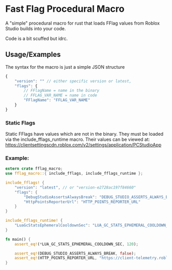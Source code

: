
# Fast Flag Procedural Macro

A "simple" procedural macro for rust that loads FFlag values from Roblox Studio builds into your code.

Code is a bit scuffed but idrc.

## Usage/Examples
The syntax for the macro is just a simple JSON structure
```javascript
{
    "version": "" // either specific version or latest,
    "flags": {
        // FFlagName = name in the binary
        // FFLAG_VAR_NAME = name in code
        "FFlagName": "FFLAG_VAR_NAME" 
    }
}
```
### Static Flags
Static FFlags have values which are not in the binary.
They must be loaded via the include_fflags_runtime macro.
Their values can be viewed at: https://clientsettingscdn.roblox.com/v2/settings/application/PCStudioApp

### Example:
```rust
extern crate fflag_macro;
use fflag_macro::{ include_fflags, include_fflags_runtime };

include_fflags! {
    "version": "latest", // or "version-e2728ac197f84660"
    "flags": {
        "DebugStudioAssertsAlwaysBreak": "DEBUG_STUDIO_ASSERTS_ALWAYS_BREAK",
        "HttpPointsReporterUrl": "HTTP_POINTS_REPORTER_URL"
    }
}

include_fflags_runtime! {
    "LuaGcStatsEphemeralCooldownSec": "LUA_GC_STATS_EPHEMERAL_COOLDOWN_SEC"
}

fn main() {
    assert_eq!(*LUA_GC_STATS_EPHEMERAL_COOLDOWN_SEC, 120);

    assert_eq!(DEBUG_STUDIO_ASSERTS_ALWAYS_BREAK, false);
    assert_eq!(HTTP_POINTS_REPORTER_URL, "https://client-telemetry.roblox.com");
}
```
